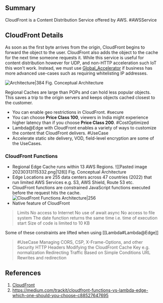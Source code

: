 ## Summary
CloudFront is a Content Distribution Service offered by AWS. #AWSService 
## CloudFront Details
As soon as the first byte arrives from the origin, CloudFront begins to forward the object to the user. CloudFront also adds the object to the cache for the next time someone requests it. While this service is useful for content distribution however for UDP, and non-HTTP acceleration such IoT this won't work. Instead, we must use [Global_Accelerator](Global_Accelerator.md) if business has more advanced use-cases such as requiring whitelisting IP addresses.

![Architecture|384](https://docs.aws.amazon.com/images/AmazonCloudFront/latest/DeveloperGuide/images/how-you-configure-cf.png)
Fig. Conceptual Architecture

Regional Caches are large than POPs and can hold less popular objects. This saves a trip to the origin servers and keeps objects cached closest to the customer.

- You can enable geo restrictions in CloudFront. #secure 
- You can choose **Price Class 100**, viewers in India might experience higher latency than if you choose **Price Class 200**. #CostOptimized 
- Lambda@Edge with CloudFront enables a variety of ways to customize the content that CloudFront delivers. #UseCase 
- Accelerate static site delivery, VOD, field-level encryption are some of the UseCases.
### CloudFront Functions
- Regional Edge Cache runs within 13 AWS Regions.
![[Pasted image 20230313115332.png|128]]
Fig. Conceptual Architecture
- Edge Locations are 255 data centers across 47 countries (2022) that run limited AWS Services e.g. S3, AWS Shield, Route 53 etc.
- CloudFront functions are constrained JavaScript functions executed before the request hits the cache. 
![CloudFront Functions Architecture|256](https://miro.medium.com/v2/resize:fit:1400/0*feB6kqJ_WjWbpggD)
- Native feature of CloudFront
> Limits
> 	No access to Internet
> 	No use of await async
> 	No access to file system
> 	The date function returns the same time i.e. time of execution start
> 	Size of code is limited to 10 KB

Some of these constraints are lifted when using [[Lambda#Lambda@Edge]]
> #UseCase 
> 	Managing CORS, CSP, X-Frame-Options, and other Security HTTP Headers
> 	Modifying the CloudFront Cache Key e.g. normalization
> 	Redirecting Traffic Based on Simple Conditions
> 	URL Rewrites and redirection

## References

1. [CloudFront](https://docs.aws.amazon.com/AmazonCloudFront/latest/DeveloperGuide/Introduction.html)
2. https://medium.com/trackit/cloudfront-functions-vs-lambda-edge-which-one-should-you-choose-c88527647695